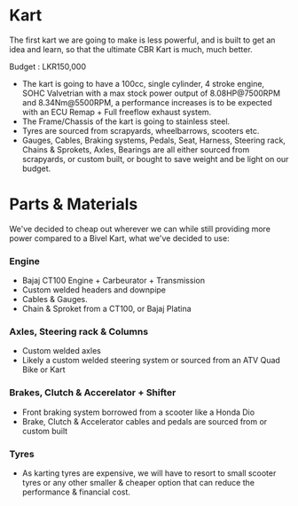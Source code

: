 # Kart
The first kart we are going to make is less powerful, and is built to get an idea and learn, so that the ultimate CBR Kart is much, much better.

Budget : LKR150,000

- The kart is going to have a 100cc, single cylinder, 4 stroke engine, SOHC Valvetrian with a max stock power output of 8.08HP@7500RPM and 8.34Nm@5500RPM, a performance increases is to be expected with an ECU Remap + Full freeflow exhaust system.
- The Frame/Chassis of the kart is going to stainless steel.
- Tyres are sourced from scrapyards, wheelbarrows, scooters etc.
- Gauges, Cables, Braking systems, Pedals, Seat, Harness, Steering rack, Chains & Sprokets, Axles, Bearings are all either sourced from scrapyards, or custom built, or bought to save weight and be light on our budget.

# Parts & Materials
We've decided to cheap out wherever we can while still providing more power compared to a Bivel Kart, what we've decided to use:

### Engine
- Bajaj CT100 Engine + Carbeurator + Transmission
- Custom welded headers and downpipe
- Cables & Gauges.
- Chain & Sproket from a CT100, or Bajaj Platina

### Axles, Steering rack & Columns
- Custom welded axles
- Likely a custom welded steering system or sourced from an ATV Quad Bike or Kart

### Brakes, Clutch & Accerelator + Shifter
- Front braking system borrowed from a scooter like a Honda Dio
- Brake, Clutch & Accelerator cables and pedals are sourced from or custom built

### Tyres
- As karting tyres are expensive, we will have to resort to small scooter tyres or any other smaller & cheaper option that can reduce the performance & financial cost.
